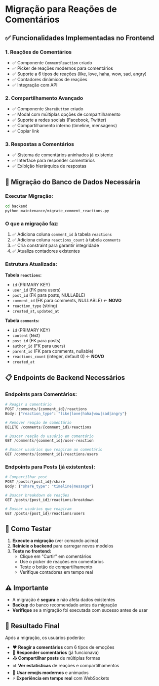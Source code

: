 # Migração para Reações de Comentários

## ✅ Funcionalidades Implementadas no Frontend

### 1. **Reações de Comentários**
- ✅ Componente `CommentReaction` criado
- ✅ Picker de reações modernos para comentários
- ✅ Suporte a 6 tipos de reações (like, love, haha, wow, sad, angry)
- ✅ Contadores dinâmicos de reações
- ✅ Integração com API

### 2. **Compartilhamento Avançado**
- ✅ Componente `ShareButton` criado
- ✅ Modal com múltiplas opções de compartilhamento
- ✅ Suporte a redes sociais (Facebook, Twitter)
- ✅ Compartilhamento interno (timeline, mensagens)
- ✅ Copiar link

### 3. **Respostas a Comentários**
- ✅ Sistema de comentários aninhados já existente
- ✅ Interface para responder comentários
- ✅ Exibição hierárquica de respostas

## 🔧 Migração do Banco de Dados Necessária

### **Executar Migração:**

```bash
cd backend
python maintenance/migrate_comment_reactions.py
```

### **O que a migração faz:**
1. ✅ Adiciona coluna `comment_id` à tabela `reactions`
2. ✅ Adiciona coluna `reactions_count` à tabela `comments`
3. ✅ Cria constraint para garantir integridade
4. ✅ Atualiza contadores existentes

### **Estrutura Atualizada:**

**Tabela `reactions`:**
- `id` (PRIMARY KEY)
- `user_id` (FK para users)
- `post_id` (FK para posts, NULLABLE)
- `comment_id` (FK para comments, NULLABLE) ← **NOVO**
- `reaction_type` (string)
- `created_at`, `updated_at`

**Tabela `comments`:**
- `id` (PRIMARY KEY)
- `content` (text)
- `post_id` (FK para posts)
- `author_id` (FK para users)
- `parent_id` (FK para comments, nullable)
- `reactions_count` (integer, default 0) ← **NOVO**
- `created_at`

## 📋 Endpoints de Backend Necessários

### **Endpoints para Comentários:**

```python
# Reagir a comentário
POST /comments/{comment_id}/reactions
Body: {"reaction_type": "like|love|haha|wow|sad|angry"}

# Remover reação de comentário  
DELETE /comments/{comment_id}/reactions

# Buscar reação do usuário em comentário
GET /comments/{comment_id}/user-reaction

# Buscar usuários que reagiram ao comentário
GET /comments/{comment_id}/reactions/users
```

### **Endpoints para Posts (já existentes):**

```python
# Compartilhar post
POST /posts/{post_id}/share
Body: {"share_type": "timeline|message"}

# Buscar breakdown de reações
GET /posts/{post_id}/reactions/breakdown

# Buscar usuários que reagiram
GET /posts/{post_id}/reactions/users
```

## 🚀 Como Testar

1. **Execute a migração** (ver comando acima)
2. **Reinicie o backend** para carregar novos modelos
3. **Teste no frontend:**
   - Clique em "Curtir" em comentários
   - Use o picker de reações em comentários
   - Teste o botão de compartilhamento
   - Verifique contadores em tempo real

## ⚠️ Importante

- A migração é **segura** e não afeta dados existentes
- **Backup** do banco recomendado antes da migração
- **Verifique** se a migração foi executada com sucesso antes de usar

## 🎉 Resultado Final

Após a migração, os usuários poderão:
- ❤️ **Reagir a comentários** com 6 tipos de emoções
- 💬 **Responder comentários** (já funcionava)
- 📤 **Compartilhar posts** de múltiplas formas
- 📊 **Ver estatísticas** de reações e compartilhamentos
- 🎨 **Usar emojis modernos** e animados
- ⚡ **Experiência em tempo real** com WebSockets
